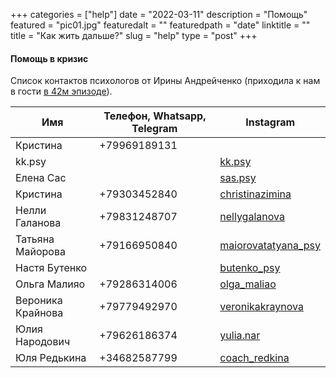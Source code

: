 
+++
categories = ["help"]
date = "2022-03-11"
description = "Помощь"
featured = "pic01.jpg"
featuredalt = ""
featuredpath = "date"
linktitle = ""
title = "Как жить дальше?"
slug = "help"
type = "post"
+++

#### Помощь в кризис

Список контактов психологов от Ирины Андрейченко (приходила к нам в гости [в 42м эпизоде](https://anchor.fm/data-coffee/episodes/42-e1f8ccp)).

| Имя                | Телефон, Whatsapp, Telegram | Instagram                                             |
|--------------------|--------------|----------------------------------------------------------------------|
| Кристина           | +79969189131 |                                                                      |
| kk.psy             |              | [kk.psy](https://instagram.com/kk.psy)                               |
| Елена Сас          |              | [sas.psy](https://instagram.com/sas.psy)                             |
| Кристина           | +79303452840 | [christinazimina](https://instagram.com/christinazimina)             |
| Нелли Галанова     | +79831248707 | [nellygalanova](https://www.instagram.com/nellygalanova)             |
| Татьяна Майорова   | +79166950840 | [maiorovatatyana_psy](https://www.instagram.com/maiorovatatyana_psy) |
| Настя Бутенко      |              | [butenko_psy](https://www.instagram.com/butenko_psy)                 |
| Ольга Малияо       | +79286314006 | [olga_maliao](https://www.instagram.com/olga_maliao)                 |
| Вероника Крайнова  | +79779492970 | [veronikakraynova](https://www.instagram.com/veronikakraynova)       |
| Юлия Народович     | +79626186374 | [yulia.nar](https://www.instagram.com/yulia.nar)                     |
| Юля Редькина       | +34682587799 | [coach_redkina](https://www.instagram.com/coach_redkina)             |
